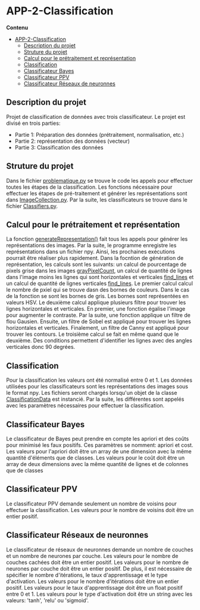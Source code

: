 # APP-2-Classification

**Contenu**
- [APP-2-Classification](#app-2-classification)
  - [Description du projet](#description-du-projet)
  - [Struture du projet](#struture-du-projet)
  - [Calcul pour le prétraitement et représentation](#calcul-pour-le-prétraitement-et-représentation)
  - [Classification](#classification)
  - [Classificateur Bayes](#classificateur-bayes)
  - [Classificateur PPV](#classificateur-ppv)
  - [Classificateur Réseaux de neuronnes](#classificateur-réseaux-de-neuronnes)

## Description du projet
Projet de classification de données avec trois classificateur. Le projet est divisé en trois parties:
- Partie 1: Préparation des données (prétraitement, normalisation, etc.)
- Partie 2: représentation des données (vecteur)
- Partie 3: Classification des données

## Struture du projet
Dans le fichier [problematique.py](problematique.py) se trouve le code les appels pour effectuer toutes les étapes de la classification. Les fonctions nécessaire pour effectuer les étapes de pré-traitement et générer les représentations sont dans [ImageCollection.py](./helpers/ImageCollection.py). Par la suite, les classificateurs se trouve dans le fichier [Classifiers.py](./helpers/Classifiers.py).

## Calcul pour le prétraitement et représentation
La fonction [generateRepresentation()](problematique.py#L23) fait tous les appels pour générer les représentations des images. Par la suite, le programme enregistre les représentations dans un fichier npy. Ainsi, les prochaines exécutions pourrait être réaliser plus rapidement. Dans la focntion de génération de représentation, les calculs sont les suivants: un calcul de pourcentage de pixels grise dans les images [grayPixelCount](./helpers/ImageCollection.py#155), un calcul de quantité de lignes dans l'image moins les lignes qui sont horizontales et verticales [find_lines](./helpers/ImageCollection.py#372) et un calcul de quantité de lignes verticales [find_lines](./helpers/ImageCollection.py#372). Le premier calcul calcul le nombre de pxiel qui se trouve dasn des bornes de couleurs. Dans le cas de la fonction se sont les bornes de gris. Les bornes sont représentées en valeurs HSV. Le deuxième calcul applique plusieurs filtre pour trouver les lignes horizontales et verticales. En premier, une fonction égalise l'image pour augmenter le contraste. Par la suite, une fonction applique un filtre de flou Gausien. Ensuite, un filtre de Sobel est appliqué pour trouver les lignes horizontales et verticales. Finalement, un filtre de Canny est appliqué pour trouver les contours. Le troisième calcul se fait en même quand que le deuxième. Des conditions permettent d'identifier les lignes avec des angles verticales donc 90 degrées.

## Classification
Pour la classification les valeurs ont été normalisé entre 0 et 1. Les données utilisées pour les classificateurs sont les représentations des images sous le format npy. Les fichiers seront chargés lorsqu'un objet de la classe [ClassificationData](./helpers/ClassificationData.py#L1) est instancié. Par la suite, les différentes sont appelés avec les paramètres nécessaires pour effectuer la classification.

## Classificateur Bayes
Le classificateur de Bayes peut prendre en compte les apriori et des coûts pour minimisé les faux positifs. Ces paramètres se nomment: apriori et cost. Les valeurs pour l'apriori doit être un array de une dimension avec la même quantité d'éléments que de classes. Les valeurs pour le coût doit être un array de deux dimensions avec la même quantité de lignes et de colonnes que de classes

## Classificateur PPV
Le classificateur PPV demande seulement un nombre de voisins pour effectuer la classification. Les valeurs pour le nombre de voisins doit être un entier positif.

## Classificateur Réseaux de neuronnes
Le classificateur de réseaux de neuronnes demande un nombre de couches et un nombre de neurones par couche. Les valeurs pour le nombre de couches cachées doit être un entier positif. Les valeurs pour le nombre de neurones par couche doit être un entier positif. De plus, il est nécessaire de spécifier le nombre d'itérations, le taux d'apprentissage et le type d'activation. Les valeurs pour le nombre d'itérations doit être un entier positif. Les valeurs pour le taux d'apprentissage doit être un float positif entre 0 et 1. Les valeurs pour le type d'activation doit être un string avec les valeurs: 'tanh', 'relu' ou 'sigmoid'.